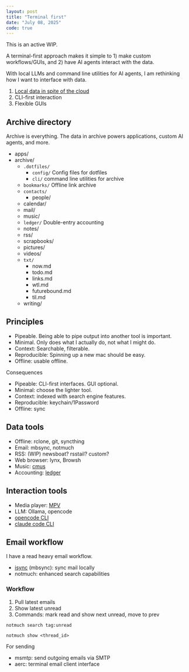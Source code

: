```yaml
---
layout: post
title: "Terminal first"
date: "July 08, 2025"
code: true
---
```


This is an active WIP.

A terminal-first approach makes it simple to 1) make custom workflows/GUIs, and 2) have AI agents interact with the data.

With local LLMs and command line utilities for AI agents, I am rethinking how I want to interface with data.

1. [Local data in spite of the cloud](https://martin.kleppmann.com/papers/local-first.pdf)
2. CLI-first interaction
3. Flexible GUIs

## Archive directory

Archive is everything. The data in archive powers applications, custom AI agents, and more.

-   apps/
-   archive/
    -   `.dotfiles/`
        -   `config/` Config files for dotfiles
        -   `cli/` command line utilities for archive
    -   `bookmarks/` Offline link archive
    -   `contacts/`
        -   people/
    -   calendar/
    -   mail/
    -   music/
    -   `ledger/` Double-entry accounting
    -   notes/
    -   rss/
    -   scrapbooks/
    -   pictures/
    -   videos/
    -   `txt/`
        -   now.md
        -   todo.md
        -   links.md
        -   wtl.md
        -   futurebound.md
        -   til.md
    -   writing/

## Principles

- Pipeable. Being able to pipe output into another tool is important.
- Minimal. Only does what I actually do, not what I might do.
- Context: Searchable, filterable.
- Reproducible: Spinning up a new mac should be easy.
- Offline: usable offline.

Consequences

- Pipeable: CLI-first interfaces. GUI optional.
- Minimal: choose the lighter tool.
- Context: indexed with search engine features.
- Reproducible: keychain/1Password
- Offline: sync

## Data tools

- Offline: rclone, git, syncthing
- Email: mbsync, notmuch
- RSS: (WIP) newsboat? rsstail? custom?
- Web browser: lynx, Browsh
- Music: [cmus](https://cmus.github.io)
- Accounting: [ledger](https://ledger-cli.org)

## Interaction tools

- Media player: [MPV](https://mpv.io)
- LLM: Ollama, opencode
- [opencode CLI](https://opencode.ai/docs/cli/)
- [claude code CLI](https://docs.anthropic.com/en/docs/claude-code/cli-reference)


## Email workflow

I have a read heavy email workflow.

- [isync](https://isync.sourceforge.io) (mbsync): sync mail locally
- notmuch: enhanced search capabilities

### Workflow

1. Pull latest emails
2. Show latest unread
3. Commands: mark read and show next unread, move to prev

```shell
notmuch search tag:unread
```

```shell
notmuch show <thread_id>
```

For sending

-   msmtp: send outgoing emails via SMTP
-   aerc: terminal email client interface
